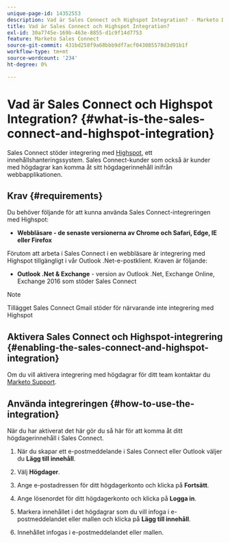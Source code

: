```yaml
---
unique-page-id: 14352553
description: Vad är Sales Connect och Highspot Integration? - Marketo Docs - produktdokumentation
title: Vad är Sales Connect och Highspot Integration?
exl-id: 30a7745e-169b-463e-8855-d1c9f14d7753
feature: Marketo Sales Connect
source-git-commit: 431bd258f9a68bbb9df7acf043085578d3d91b1f
workflow-type: tm+mt
source-wordcount: '234'
ht-degree: 0%

---
```


# Vad är Sales Connect och Highspot Integration? {#what-is-the-sales-connect-and-highspot-integration}

Sales Connect stöder integrering med [Highspot](https://www.highspot.com/), ett innehållshanteringssystem. Sales Connect-kunder som också är kunder med högdagrar kan komma åt sitt högdagerinnehåll inifrån webbapplikationen.

## Krav {#requirements}

Du behöver följande för att kunna använda Sales Connect-integreringen med Highspot:

* **Webbläsare - de senaste versionerna av Chrome och Safari, Edge, IE eller Firefox**

Förutom att arbeta i Sales Connect i en webbläsare är integrering med Highspot tillgängligt i vår Outlook .Net-e-postklient. Kraven är följande:

* **Outlook .Net &amp; Exchange** - version av Outlook .Net, Exchange Online, Exchange 2016 som stöder Sales Connect

>[!NOTE]
>
>Tillägget Sales Connect Gmail stöder för närvarande inte integrering med Highspot

## Aktivera Sales Connect och Highspot-integrering {#enabling-the-sales-connect-and-highspot-integration}

Om du vill aktivera integrering med högdagrar för ditt team kontaktar du [Marketo Support](https://nation.marketo.com/t5/Support/ct-p/Support#).

## Använda integreringen {#how-to-use-the-integration}

När du har aktiverat det här gör du så här för att komma åt ditt högdagerinnehåll i Sales Connect.

1. När du skapar ett e-postmeddelande i Sales Connect eller Outlook väljer du **Lägg till innehåll**.

1. Välj **Högdager**.

1. Ange e-postadressen för ditt högdagerkonto och klicka på **Fortsätt**.

1. Ange lösenordet för ditt högdagerkonto och klicka på **Logga in**.

1. Markera innehållet i det högdagrar som du vill infoga i e-postmeddelandet eller mallen och klicka på **Lägg till innehåll**.

1. Innehållet infogas i e-postmeddelandet eller mallen.
